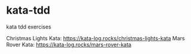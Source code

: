 # kata-tdd
kata tdd exercises

Christmas Lights Kata: https://kata-log.rocks/christmas-lights-kata
Mars Rover Kata: https://kata-log.rocks/mars-rover-kata
